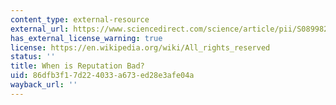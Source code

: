 ```yaml
---
content_type: external-resource
external_url: https://www.sciencedirect.com/science/article/pii/S0899825606001059?casa_token=g3JxmHifL-0AAAAA:q-xL1Smd1xbmdSjWvqqzFuCYh47PTMmxs3EWZgkYcp0EqSU1z99P0fcPx2VVUhohOtvr9P4Wbdc
has_external_license_warning: true
license: https://en.wikipedia.org/wiki/All_rights_reserved
status: ''
title: When is Reputation Bad?
uid: 86dfb3f1-7d22-4033-a673-ed28e3afe04a
wayback_url: ''
---
```


